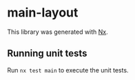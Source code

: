 # main-layout

This library was generated with [Nx](https://nx.dev).

## Running unit tests

Run `nx test main` to execute the unit tests.
